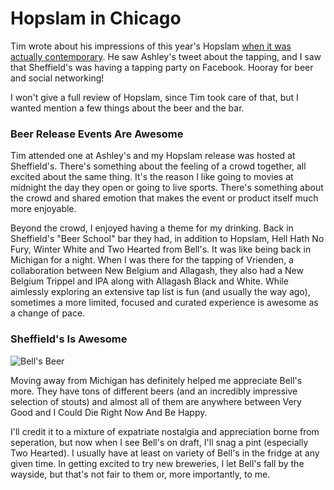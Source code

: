 Hopslam in Chicago
==================

Tim wrote about his impressions of this year's Hopslam [when it was actually contemporary](http://www.yeastboundanddown.com/2011/01/bells-hopslam-release/). He saw Ashley's tweet about the tapping, and I saw that Sheffield's was having a tapping party on Facebook. Hooray for beer and social networking!

I won't give a full review of Hopslam, since Tim took care of that, but I wanted mention a few things about the beer and the bar.

### Beer Release Events Are Awesome

Tim attended one at Ashley's and my Hopslam release was hosted at Sheffield's. There's something about the feeling of a crowd together, all excited about the same thing. It's the reason I like going to movies at midnight the day they open or going to live sports. There's something about the crowd and shared emotion that makes the event or product itself much more enjoyable.

Beyond the crowd, I enjoyed having a theme for my drinking. Back in Sheffield's "Beer School" bar they had, in addition to Hopslam, Hell Hath No Fury, Winter White and Two Hearted from Bell's. It was like being back in Michigan for a night. When I was there for the tapping of Vrienden, a collaboration between New Belgium and Allagash, they also had a New Belgium Trippel and IPA along with Allagash Black and White. While aimlessly exploring an extensive tap list is fun (and usually the way ago), sometimes a more limited, focused and curated experience is awesome as a change of pace.

### Sheffield's Is Awesome

![Bell's Beer](http://www.yeastboundanddown.com/wp-content/uploads/2011/02/bells-300x134.jpg "Bell's Beer")

Moving away from Michigan has definitely helped me appreciate Bell's more. They have tons of different beers (and an incredibly impressive selection of stouts) and almost all of them are anywhere between Very Good and I Could Die Right Now And Be Happy.

I'll credit it to a mixture of expatriate nostalgia and appreciation borne from seperation, but now when I see Bell's on draft, I'll snag a pint (especially Two Hearted). I usually have at least on variety of Bell's in the fridge at any given time. In getting excited to try new breweries, I let Bell's fall by the wayside, but that's not fair to them or, more importantly, to me.
